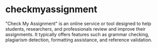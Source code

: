 # checkmyassignment
"Check My Assignment" is an online service or tool designed to help students, researchers, and professionals review and improve their assignments. It typically offers features such as grammar checking, plagiarism detection, formatting assistance, and reference validation.
